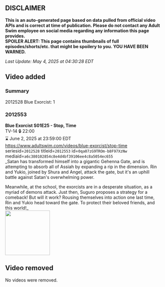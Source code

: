 ## DISCLAIMER
**This is an auto-generated page based on data pulled from official video APIs and is correct at time of publication. Please do not contact any Adult Swim employee on social media regarding any information this page provides.**  
**SPOILER ALERT: This page contains thumbnails of full episodes/shorts/etc. that might be spoilery to you. YOU HAVE BEEN WARNED.**  

_Last Update: May 4, 2025 at 04:30:28 EDT_
## Video added
### Summary
2012528 Blue Exorcist: 1  
### 2012553
**Blue Exorcist S01E25 - Stop, Time**  
TV-14 🔒 22:00  
⌛ June 2, 2025 at 23:59:00 EDT  
https://www.adultswim.com/videos/blue-exorcist/stop-time  
seriesid=`2012528` titleid=`2012553` id=`0qa07zG9TROm-b8F97XzNw` mediaid=`a6c380102854c8e4d4bf39106ee4c8a5054ec655`  
_Satan has transformed himself into a gigantic Gehenna Gate, and is attempting to absorb all of Assiah by expanding a rip in the dimension. Rin and Yukio, joined by Shura and Angel, attack the gate, but it's an uphill battle against Satan's overwhelming power. 

Meanwhile, at the school, the exorcists are in a desperate situation, as a myriad of demons attack. Just then, Suguro proposes a strategy for a comeback! But will it work? Rousing themselves into action one last time, Rin and Yukio head toward the gate. To protect their beloved friends, and this world!_  
<a href="https://i.cdn.turner.com/adultswim/big/video/stop-time/blueexorcist_cc_25_dup-201407211049179305-11.jpg"><img src="https://i.cdn.turner.com/adultswim/big/video/stop-time/blueexorcist_cc_25_dup-201407211049179305-11.jpg" height="144px" /></a>
## Video removed
No videos were removed.  
